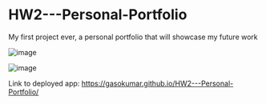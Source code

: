 # HW2---Personal-Portfolio

My first project ever, a personal portfolio that will showcase my future work

![image](https://user-images.githubusercontent.com/87357653/137054053-eec81149-b7e7-412c-a99b-d826c2dc3e08.png)

![image](https://user-images.githubusercontent.com/87357653/137054197-e197542b-1846-43a8-a7bd-f85012a8d4f8.png)


Link to deployed app: https://gasokumar.github.io/HW2---Personal-Portfolio/

